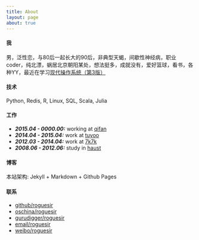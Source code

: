 ```yaml
---
title: About
layout: page
about: true
---
```


#### 我

男，泛性恋，与80后一起长大的90后，非典型天蝎，间歇性神经病，职业coder，纯北漂，蜗居北京朝阳某处，想法挺多，成就没有，爱好篮球，看书，各种YY，最近在学习[现代操作系统（第3版）](https://book.douban.com/subject/3852290/)

#### 技术

Python, Redis, R, Linux, SQL, Scala, Julia

#### 工作

+ ***2015.04 - 0000.00:*** working at [qifan](http://www.dapai178.com "北京起凡互娱科技有限公司")
+ ***2014.04 - 2015.04:*** work at [tuyoo](http://www.tuyoo.com "在线途游（北京）科技有限公司")
+ ***2012.03 - 2014.04:*** work at [7k7k](http://www.7k7k.com "北京奇客创想信息技术有限公司")
+ ***2008.06 - 2012.06:*** study in [haust](http://www.haust.edu.cn "河南科技大学")


#### 博客

本站架构: Jekyll + Markdown + Github Pages

#### 联系

+ [github/roguesir](https://github.com/roguesir)
+ [oschina/roguesir](http://git.oschina.net/roguesir)
+ [gurudigger/roguesir](https://gurudigger.com/users/roguesir)
+ [email/roguesir]({{site.author.qqmail}})
+ [weibo/roguesir](http://weibo.com/roguesir)


